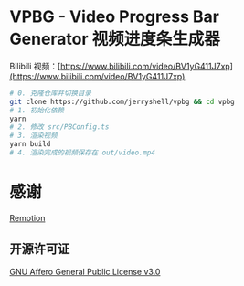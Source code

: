# VPBG - Video Progress Bar Generator 视频进度条生成器

Bilibili 视频：[https://www.bilibili.com/video/BV1yG411J7xp](https://www.bilibili.com/video/BV1yG411J7xp)

```bash
# 0. 克隆仓库并切换目录
git clone https://github.com/jerryshell/vpbg && cd vpbg
# 1. 初始化依赖
yarn
# 2. 修改 src/PBConfig.ts
# 3. 渲染视频
yarn build
# 4. 渲染完成的视频保存在 out/video.mp4
```

# 感谢

[Remotion](https://www.remotion.dev)

## 开源许可证

[GNU Affero General Public License v3.0](https://choosealicense.com/licenses/agpl-3.0)
